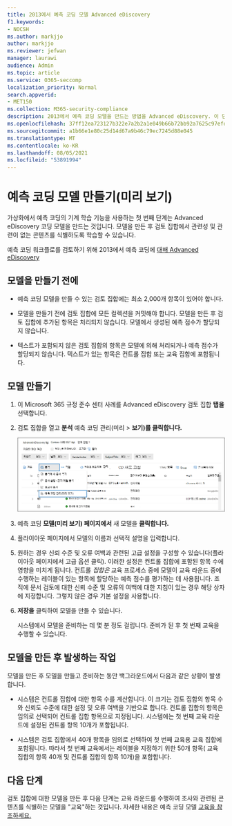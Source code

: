 ```yaml
---
title: 2013에서 예측 코딩 모델 Advanced eDiscovery
f1.keywords:
- NOCSH
ms.author: markjjo
author: markjjo
ms.reviewer: jefwan
manager: laurawi
audience: Admin
ms.topic: article
ms.service: O365-seccomp
localization_priority: Normal
search.appverid:
- MET150
ms.collection: M365-security-compliance
description: 2013에서 예측 코딩 모델을 만드는 방법을 Advanced eDiscovery. 이 단계는 검토 집합에서 관련성 및 관련이 없는 콘텐츠를 식별하는 데 Advanced eDiscovery 기계 학습 기능을 사용하는 첫 번째 단계입니다.
ms.openlocfilehash: 37ff12ea723127b322e7a2b2a1e049b66b72bb92a7625c97efdff4dcdb64b976
ms.sourcegitcommit: a1b66e1e80c25d14d67a9b46c79ec7245d88e045
ms.translationtype: MT
ms.contentlocale: ko-KR
ms.lasthandoff: 08/05/2021
ms.locfileid: "53891994"
---
```

# <a name="create-a-predictive-coding-model-preview"></a>예측 코딩 모델 만들기(미리 보기)

가상화에서 예측 코딩의 기계 학습 기능을 사용하는 첫 번째 단계는 Advanced eDiscovery 코딩 모델을 만드는 것입니다. 모델을 만든 후 검토 집합에서 관련성 및 관련이 없는 콘텐츠를 식별하도록 학습할 수 있습니다.

예측 코딩 워크플로를 검토하기 위해 2013에서 예측 코딩에 [대해 Advanced eDiscovery](predictive-coding-overview.md#the-predictive-coding-workflow)

## <a name="before-you-create-a-model"></a>모델을 만들기 전에

- 예측 코딩 모델을 만들 수 있는 검토 집합에는 최소 2,000개 항목이 있어야 합니다.

- 모델을 만들기 전에 검토 집합에 모든 컬렉션을 커밋해야 합니다. 모델을 만든 후 검토 집합에 추가된 항목은 처리되지 않습니다. 모델에서 생성된 예측 점수가 할당되지 않습니다.

- 텍스트가 포함되지 않은 검토 집합의 항목은 모델에 의해 처리되거나 예측 점수가 할당되지 않습니다. 텍스트가 있는 항목은 컨트롤 집합 또는 교육 집합에 포함됩니다.

## <a name="create-a-model"></a>모델 만들기

1. 이 Microsoft 365 규정 준수 센터 사례를 Advanced eDiscovery 검토 집합 **탭을** 선택합니다.

2. 검토 집합을 열고 **분석** 예측 코딩 관리(미리  >  **보기)를 클릭합니다.**

   ![검토 집합에서 분석 드롭다운 메뉴를 클릭하여 예측 코딩 페이지로 이동합니다.](..\media\ManagePredictiveCoding.png)

3. 예측 코딩 **모델(미리 보기) 페이지에서** 새 모델을 **클릭합니다.**

4. 플라이아웃 페이지에서 모델의 이름과 선택적 설명을 입력합니다.

5. 원하는 경우 신뢰 수준 및 오류  여백과 관련된 고급 설정을 구성할 수 있습니다(플라이아웃 페이지에서 고급 옵션 클릭). 이러한 설정은 컨트롤 집합에 포함된 항목 수에 영향을 미치게 됩니다. 컨트롤 *집합은* 교육 프로세스 중에 모델이 교육 라운드 중에 수행하는 레이블이 있는 항목에 할당하는 예측 점수를 평가하는 데 사용됩니다. 조직에 문서 검토에 대한 신뢰 수준 및 오류의 여백에 대한 지침이 있는 경우 해당 상자에 지정합니다. 그렇지 않은 경우 기본 설정을 사용합니다.

6. **저장을** 클릭하여 모델을 만들 수 있습니다.

   시스템에서 모델을 준비하는 데 몇 분 정도 걸립니다. 준비가 된 후 첫 번째 교육을 수행할 수 있습니다.

## <a name="what-happens-after-you-create-a-model"></a>모델을 만든 후 발생하는 작업

모델을 만든 후 모델을 만들고 준비하는 동안 백그라운드에서 다음과 같은 상황이 발생합니다.

- 시스템은 컨트롤 집합에 대한 항목 수를 계산합니다. 이 크기는 검토 집합의 항목 수와 신뢰도 수준에 대한 설정 및 오류 여백을 기반으로 합니다. 컨트롤 집합의 항목은 임의로 선택되어 컨트롤 집합 항목으로 지정됩니다. 시스템에는 첫 번째 교육 라운드에 설정된 컨트롤 항목 10개가 포함됩니다.

- 시스템은 검토 집합에서 40개 항목을 임의로 선택하여 첫 번째 교육용 교육 집합에 포함됩니다. 따라서 첫 번째 교육에서는 레이블을 지정하기 위한 50개 항목( 교육 집합의 항목 40개 및 컨트롤 집합의 항목 10개)을 포함합니다.

## <a name="next-steps"></a>다음 단계

검토 집합에 대한 모델을 만든 후 다음 단계는 교육 라운드를 수행하여 조사와 관련된 콘텐츠를 식별하는 모델을 "교육"하는 것입니다. 자세한 내용은 예측 코딩 모델 [교육을 참조하세요.](predictive-coding-train-model.md)
